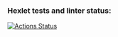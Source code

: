 ### Hexlet tests and linter status:
[![Actions Status](https://github.com/Sckandinav/frontend-project-46/workflows/hexlet-check/badge.svg)](https://github.com/Sckandinav/frontend-project-46/actions)